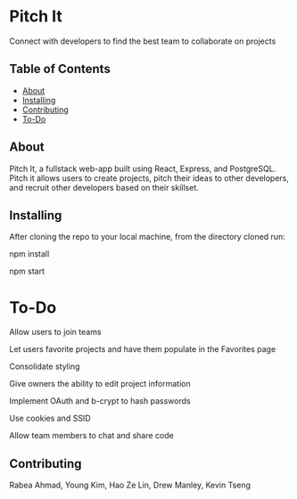 # Pitch It
Connect with developers to find the best team to collaborate on projects

## Table of Contents

- [About](#about)
- [Installing](#installing)
- [Contributing](#contributing)
- [To-Do](#to-do)


## About
Pitch It, a fullstack web-app built using React, Express, and PostgreSQL. Pitch it allows users to create projects, pitch their ideas to other developers, and recruit other developers based on their skillset.


## Installing
After cloning the repo to your local machine, from the directory cloned run:

npm install

npm start

# To-Do
Allow users to join teams

Let users favorite projects and have them populate in the Favorites page

Consolidate styling

Give owners the ability to edit project information

Implement OAuth and b-crypt to hash passwords

Use cookies and SSID

Allow team members to chat and share code

## Contributing
Rabea Ahmad, Young Kim, Hao Ze Lin, Drew Manley, Kevin Tseng
